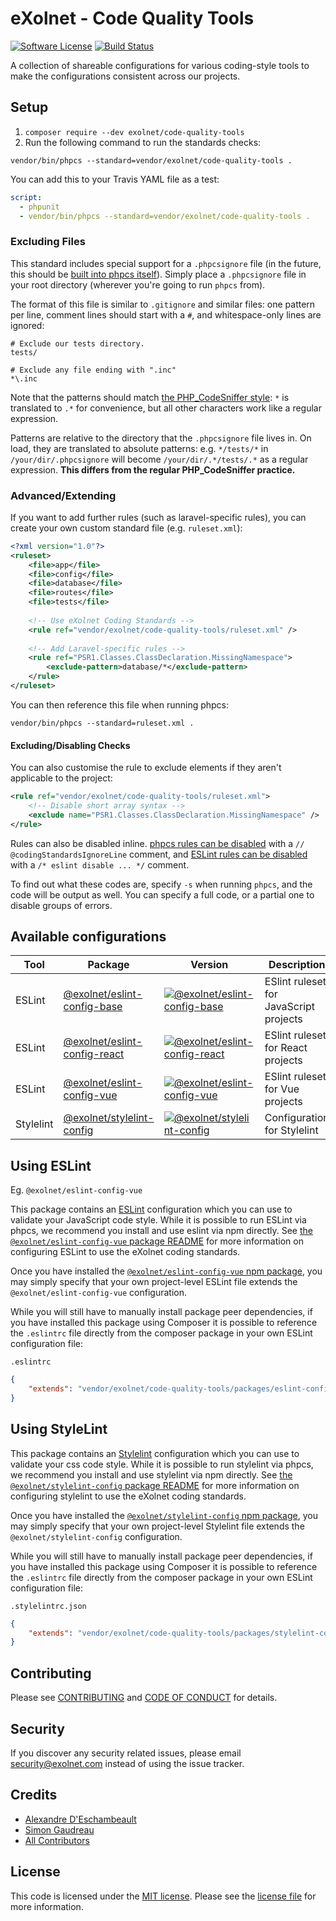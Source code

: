 # eXolnet - Code Quality Tools

[![Software License](https://img.shields.io/badge/license-MIT-8469ad.svg?style=flat-square)](LICENSE.md)
[![Build Status](https://img.shields.io/travis/eXolnet/code-quality-tools/master.svg?style=flat-square)](https://travis-ci.org/eXolnet/code-quality-tools)

A collection of shareable configurations for various coding-style tools to make the configurations consistent across our projects.

## Setup

1. `composer require --dev exolnet/code-quality-tools`
2. Run the following command to run the standards checks:

```
vendor/bin/phpcs --standard=vendor/exolnet/code-quality-tools .
```

You can add this to your Travis YAML file as a test:

```yaml
script:
  - phpunit
  - vendor/bin/phpcs --standard=vendor/exolnet/code-quality-tools .
```

### Excluding Files

This standard includes special support for a `.phpcsignore` file (in the future, this should be [built into phpcs itself](https://github.com/squizlabs/PHP_CodeSniffer/issues/1884)). 
Simply place a `.phpcsignore` file in your root directory (wherever you're going to run `phpcs` from).

The format of this file is similar to `.gitignore` and similar files: one pattern per line, comment lines should start with a `#`, and whitespace-only lines are ignored:

```
# Exclude our tests directory.
tests/

# Exclude any file ending with ".inc"
*\.inc
```

Note that the patterns should match [the PHP_CodeSniffer style](https://github.com/squizlabs/PHP_CodeSniffer/wiki/Advanced-Usage#ignoring-files-and-folders): `*` is translated to `.*` for convenience, but all other characters work like a regular expression.

Patterns are relative to the directory that the `.phpcsignore` file lives in. On load, they are translated to absolute patterns: e.g. `*/tests/*` in `/your/dir/.phpcsignore` will become `/your/dir/.*/tests/.*` as a regular expression. **This differs from the regular PHP_CodeSniffer practice.**


### Advanced/Extending

If you want to add further rules (such as laravel-specific rules), you can create your own custom standard file (e.g. `ruleset.xml`):

```xml
<?xml version="1.0"?>
<ruleset>
    <file>app</file>
    <file>config</file>
    <file>database</file>
    <file>routes</file>
    <file>tests</file>
    
    <!-- Use eXolnet Coding Standards -->
    <rule ref="vendor/exolnet/code-quality-tools/ruleset.xml" />
    
    <!-- Add Laravel-specific rules -->
    <rule ref="PSR1.Classes.ClassDeclaration.MissingNamespace">
        <exclude-pattern>database/*</exclude-pattern>
    </rule>
</ruleset>
```

You can then reference this file when running phpcs:

```
vendor/bin/phpcs --standard=ruleset.xml .
```


#### Excluding/Disabling Checks

You can also customise the rule to exclude elements if they aren't applicable to the project:

```xml
<rule ref="vendor/exolnet/code-quality-tools/ruleset.xml">
	<!-- Disable short array syntax -->
	<exclude name="PSR1.Classes.ClassDeclaration.MissingNamespace" />
</rule>
```

Rules can also be disabled inline. [phpcs rules can be disabled](https://github.com/squizlabs/PHP_CodeSniffer/wiki/Advanced-Usage#ignoring-parts-of-a-file) with a `// @codingStandardsIgnoreLine` comment, and [ESLint rules can be disabled](http://eslint.org/docs/user-guide/configuring#disabling-rules-with-inline-comments) with a `/* eslint disable ... */` comment.

To find out what these codes are, specify `-s` when running `phpcs`, and the code will be output as well. You can specify a full code, or a partial one to disable groups of errors.

## Available configurations

|Tool|Package|Version|Description|
|-|-|-|-|
|ESLint|[@exolnet/eslint-config-base](packages/eslint-config-base)|[![@exolnet/eslint-config-base](http://img.shields.io/npm/v/@exolnet/eslint-config-base.svg)](https://www.npmjs.org/package/@exolnet/eslint-config-base)|ESlint ruleset for JavaScript projects|
|ESLint|[@exolnet/eslint-config-react](packages/eslint-config-react)|[![@exolnet/eslint-config-react](http://img.shields.io/npm/v/@exolnet/eslint-config-react.svg)](https://www.npmjs.org/package/@exolnet/eslint-config-react)|ESlint ruleset for React projects|
|ESLint|[@exolnet/eslint-config-vue](packages/eslint-config-vue)|[![@exolnet/eslint-config-vue](http://img.shields.io/npm/v/@exolnet/eslint-config-vue.svg)](https://www.npmjs.org/package/@exolnet/eslint-config-vue)|ESlint ruleset for Vue projects|
|Stylelint|[@exolnet/stylelint-config](packages/stylelint-config)|[![@exolnet/stylelint-config](http://img.shields.io/npm/v/@exolnet/stylelint-config.svg)](https://www.npmjs.org/package/@exolnet/stylelint-config)|Configuration for Stylelint|


## Using ESLint

Eg. `@exolnet/eslint-config-vue`

This package contains an [ESLint](https://eslint.org/) configuration which you can use to validate your JavaScript code style. While it is possible to run ESLint via phpcs, we recommend you install and use eslint via npm directly. See [the `@exolnet/eslint-config-vue` package README](packages/eslint-config-vue/README.md) for more information on configuring ESLint to use the eXolnet coding standards.

Once you have installed the [`@exolnet/eslint-config-vue` npm package](https://www.npmjs.com/package/@exolnet/eslint-config-vue), you may simply specify that your own project-level ESLint file extends the `@exolnet/eslint-config-vue` configuration.

While you will still have to manually install package peer dependencies, if you have installed this package using Composer it is possible to reference the `.eslintrc` file directly from the composer package in your own ESLint configuration file:

`.eslintrc`
```json
{
	"extends": "vendor/exolnet/code-quality-tools/packages/eslint-config-vue"
}
```

## Using StyleLint

This package contains an [Stylelint](https://stylelint.io/) configuration which you can use to validate your css code style. While it is possible to run stylelint via phpcs, we recommend you install and use stylelint via npm directly. See [the `@exolnet/stylelint-config` package README](packages/stylelint-config/README.md) for more information on configuring stylelint to use the eXolnet coding standards.

Once you have installed the [`@exolnet/stylelint-config` npm package](https://www.npmjs.com/package/@exolnet/stylelint-config), you may simply specify that your own project-level Stylelint file extends the `@exolnet/stylelint-config` configuration.

While you will still have to manually install package peer dependencies, if you have installed this package using Composer it is possible to reference the `.eslintrc` file directly from the composer package in your own ESLint configuration file:

`.stylelintrc.json`
```json
{
	"extends": "vendor/exolnet/code-quality-tools/packages/stylelint-config"
}
```

## Contributing

Please see [CONTRIBUTING](CONTRIBUTING.md) and [CODE OF CONDUCT](CODE_OF_CONDUCT.md) for details.

## Security

If you discover any security related issues, please email security@exolnet.com instead of using the issue tracker.

## Credits

- [Alexandre D'Eschambeault](https://github.com/xel1045)
- [Simon Gaudreau](https://github.com/Gandhi11)
- [All Contributors](../../contributors)

## License

This code is licensed under the [MIT license](http://choosealicense.com/licenses/mit/). 
Please see the [license file](LICENSE) for more information.

